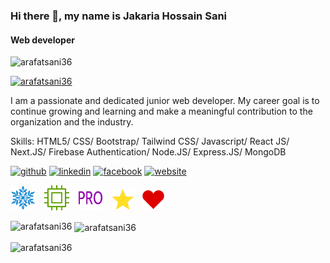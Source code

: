 ### Hi there 👋, my name is Jakaria Hossain Sani
#### Web developer

<p align="left"> <img src="https://komarev.com/ghpvc/?username=arafatsani36&label=Profile%20views&color=0e75b6&style=flat" alt="arafatsani36" /> </p>

<p align="left"> <a href="https://github.com/ryo-ma/github-profile-trophy"><img src="https://github-profile-trophy.vercel.app/?username=arafatsani36" alt="arafatsani36" /></a> </p>

I am a passionate and dedicated junior web developer. My career goal is to continue growing and learning and make a meaningful contribution to the organization and the industry.

Skills: HTML5/ CSS/ Bootstrap/ Tailwind CSS/ Javascript/ React JS/ Next.JS/ Firebase Authentication/ Node.JS/  Express.JS/ MongoDB



[<img src='https://cdn.jsdelivr.net/npm/simple-icons@3.0.1/icons/github.svg' alt='github' height='40'>](https://github.com/https://github.com/arafatsani36)  [<img src='https://cdn.jsdelivr.net/npm/simple-icons@3.0.1/icons/linkedin.svg' alt='linkedin' height='40'>](https://www.linkedin.com/in/https://www.linkedin.com/in/jakaria-hossain-sani-bb5466280//)  [<img src='https://cdn.jsdelivr.net/npm/simple-icons@3.0.1/icons/facebook.svg' alt='facebook' height='40'>](https://www.facebook.com/https://www.facebook.com/)  [<img src='https://cdn.jsdelivr.net/npm/simple-icons@3.0.1/icons/icloud.svg' alt='website' height='40'>](https://jakariahossainsani-portfolio.web.app/)  

<a href='https://archiveprogram.github.com/'><img src='https://raw.githubusercontent.com/acervenky/animated-github-badges/master/assets/acbadge.gif' width='40' height='40'></a> <a href='https://docs.github.com/en/developers'><img src='https://raw.githubusercontent.com/acervenky/animated-github-badges/master/assets/devbadge.gif' width='40' height='40'></a> <a href='https://github.com/pricing'><img src='https://raw.githubusercontent.com/acervenky/animated-github-badges/master/assets/pro.gif' width='40' height='40'></a> <a href='https://stars.github.com/'><img src='https://raw.githubusercontent.com/acervenky/animated-github-badges/master/assets/starbadge.gif' width='35' height='35'></a> <a href='https://docs.github.com/en/github/supporting-the-open-source-community-with-github-sponsors'><img src='https://raw.githubusercontent.com/acervenky/animated-github-badges/master/assets/sponsorbadge.gif' width='35' height='35'></a> 


<p><img align="left" src="https://github-readme-stats.vercel.app/api/top-langs?username=arafatsani36&show_icons=true&locale=en&layout=compact" alt="arafatsani36" /></p>

<p>&nbsp;<img align="center" src="https://github-readme-stats.vercel.app/api?username=arafatsani36&show_icons=true&locale=en" alt="arafatsani36" /></p>

<p><img align="center" src="https://github-readme-streak-stats.herokuapp.com/?user=arafatsani36&" alt="arafatsani36" /></p>
